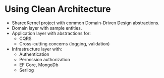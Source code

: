 # Using Clean Architecture

- SharedKernel project with common Domain-Driven Design abstractions.
- Domain layer with sample entities.
- Application layer with abstractions for:
  - CQRS
  - Cross-cutting concerns (logging, validation)
- Infrastructure layer with:
  - Authentication
  - Permission authorization
  - EF Core, MongoDb
  - Serilog